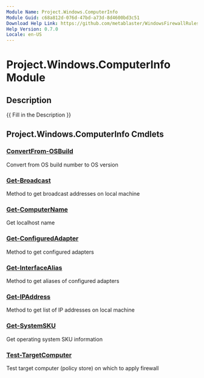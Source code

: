```yaml
---
Module Name: Project.Windows.ComputerInfo
Module Guid: c68a812d-076d-47bd-a73d-8d4600bd3c51
Download Help Link: https://github.com/metablaster/WindowsFirewallRuleset/tree/develop/Config/HelpContent/0.7.0
Help Version: 0.7.0
Locale: en-US
---
```


# Project.Windows.ComputerInfo Module
## Description
{{ Fill in the Description }}

## Project.Windows.ComputerInfo Cmdlets
### [ConvertFrom-OSBuild](ConvertFrom-OSBuild.md)
Convert from OS build number to OS version

### [Get-Broadcast](Get-Broadcast.md)
Method to get broadcast addresses on local machine

### [Get-ComputerName](Get-ComputerName.md)
Get localhost name

### [Get-ConfiguredAdapter](Get-ConfiguredAdapter.md)
Method to get configured adapters

### [Get-InterfaceAlias](Get-InterfaceAlias.md)
Method to get aliases of configured adapters

### [Get-IPAddress](Get-IPAddress.md)
Method to get list of IP addresses on local machine

### [Get-SystemSKU](Get-SystemSKU.md)
Get operating system SKU information

### [Test-TargetComputer](Test-TargetComputer.md)
Test target computer (policy store) on which to apply firewall

